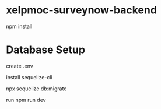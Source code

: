 

# xelpmoc-surveynow-backend

npm install




# Database Setup
create .env

install sequelize-cli

npx sequelize db:migrate




run 
npm run dev
